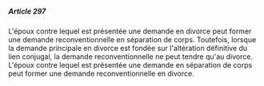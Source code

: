 ##### Article 297

L'époux contre lequel est présentée une demande en divorce peut former une demande reconventionnelle en séparation de corps. Toutefois, lorsque la demande principale en divorce est fondée sur l'altération définitive du lien conjugal, la demande reconventionnelle ne peut tendre qu'au divorce. L'époux contre lequel est présentée une demande en séparation de corps peut former une demande reconventionnelle en divorce.

